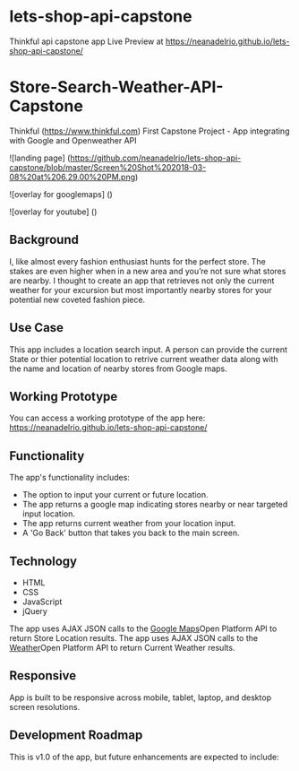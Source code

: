 # lets-shop-api-capstone
Thinkful api capstone app 
Live Preview at https://neanadelrio.github.io/lets-shop-api-capstone/


# Store-Search-Weather-API-Capstone
Thinkful (https://www.thinkful.com) First Capstone Project - App integrating with Google and Openweather API

![landing page] (https://github.com/neanadelrio/lets-shop-api-capstone/blob/master/Screen%20Shot%202018-03-08%20at%206.29.00%20PM.png)

![overlay for googlemaps] ()

![overlay for youtube] ()

## Background
I, like almost every fashion enthusiast hunts for the perfect store.  The stakes are even higher when in a new area and you’re not sure what stores are nearby.  I thought to create an app that retrieves not only the current weather for your excursion but most importantly nearby stores for your potential new coveted fashion piece.  

## Use Case
This app includes a location search input. A person can provide the current State or thier potential location to retrive current weather data along with the name and location of nearby stores from Google maps.

## Working Prototype
You can access a working prototype of the app here: https://neanadelrio.github.io/lets-shop-api-capstone/

## Functionality
The app's functionality includes:
* The option to input your current or future location.
* The app returns a google map indicating stores nearby or near targeted input location.
* The app returns current weather from your location input.
* A 'Go Back' button that takes you back to the main screen.

## Technology
* HTML
* CSS
* JavaScript
* jQuery

The app uses AJAX JSON calls to the <a href="https://maps.googleapis.com/maps">Google Maps</a>Open Platform API to return Store Location results.
The app uses AJAX JSON calls to the <a href="https://api.openweathermap.org/data">Weather</a>Open Platform API to return Current Weather results.


## Responsive
App is built to be responsive across mobile, tablet, laptop, and desktop screen resolutions.

## Development Roadmap
This is v1.0 of the app, but future enhancements are expected to include:
